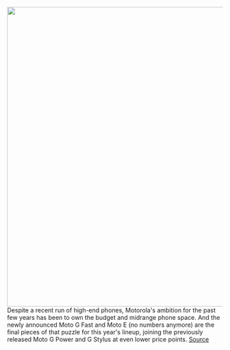 <img src='https://cdn.vox-cdn.com/thumbor/9F-Uunu-3jho2MpKOUMcfV4MA-c=/0x0:2040x1360/1200x800/filters:focal(857x517:1183x843)/cdn.vox-cdn.com/uploads/chorus_image/image/66921362/cgartenberg_200609_4060_0002.0.jpg' width='700px' /><br/>
Despite a recent run of high-end phones, Motorola's ambition for the past few years has been to own the budget and midrange phone space. And the newly announced Moto G Fast and Moto E (no numbers anymore) are the final pieces of that puzzle for this year's lineup, joining the previously released Moto G Power and G Stylus at even lower price points.
<a href='https://www.theverge.com/21286687/motorola-moto-e-2020-g-fast-review-price-specs-features'> Source <a/>